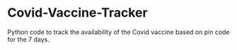 # Covid-Vaccine-Tracker
Python code to track the availability of the Covid vaccine based on pin code for the 7 days.
